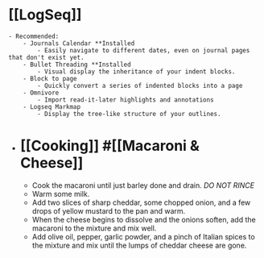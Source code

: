 # [[LogSeq]]
	- Recommended:
		- Journals Calendar **Installed
			- Easily navigate to different dates, even on journal pages that don't exist yet.
		- Bullet Threading **Installed
			- Visual display the inheritance of your indent blocks.
		- Block to page
			- Quickly convert a series of indented blocks into a page
		- Omnivore
			- Import read-it-later highlights and annotations
		- Logseq Markmap
			- Display the tree-like structure of your outlines.
- # [[Cooking]] #[[Macaroni & Cheese]]
	- Cook the macaroni until just barley done and drain. *DO NOT RINCE*
	- Warm some milk.
	- Add two slices of sharp cheddar, some chopped onion, and a few drops of yellow mustard to the pan and warm.
	- When the cheese begins to  dissolve and the onions soften, add the macaroni to the mixture and mix well.
	- Add olive oil, pepper, garlic powder, and a pinch of Italian spices to the mixture and mix until the lumps of cheddar cheese are gone.